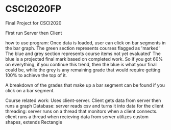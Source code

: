 # CSCI2020FP
Final Project for CSCI2020

First run Server then Client

how to use program:
Once data is loaded, user can click on bar segments in the bar graph.
The green section represents courses flagged as 'marked'
The blue and grey section represents course items not yet evaluated'
The blue is a projected final mark based on completed work. So if you
got 60% on everything, if you continue this trend, then the blue is what
your final could be, while the grey is any remaining grade that would require
getting 100% to achieve the top of it.

A breakdown of the grades that make up a bar segment can be found if you click
on a bar segment.

Course related work:
Uses client-server. Client gets data from server then runs a graph
Database: server reads csv and turns it into data for the client
threading: server runs on a thread that monitors when a client connects.
client runs a thread when recieving data from server
utilizes custom shapes, extends Rectangle